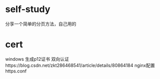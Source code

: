 # self-study
分享一个简单的分页方法，自己用的

# cert
windows 生成p12证书
双向认证https://blog.csdn.net/zkt286468541/article/details/80864184
nginx配置https.conf
